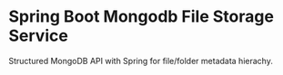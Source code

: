 # Spring Boot Mongodb File Storage Service

Structured MongoDB API with Spring for file/folder metadata hierachy.

